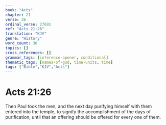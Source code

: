 ```yaml
---
book: "Acts"
chapter: 21
verse: 26
ordinal_verse: 27691
ref: "Acts 21:26"
translation: "KJV"
genre: "History"
word_count: 38
topics: []
cross_references: []
grammar_tags: [inference-opener, conditional]
thematic_tags: [names-of-god, time-units, time]
tags: ["Bible","KJV","Acts"]
---
```


# Acts 21:26

Then Paul took the men, and the next day purifying himself with them entered into the temple, to signify the accomplishment of the days of purification, until that an offering should be offered for every one of them.
